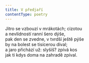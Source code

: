 ```yaml
---
title: V předjaří
contentType: poetry
---
```


Jitro se vzbouzí v mrákotách; cizotou  
a nevlídností ranní šero dýše,  
pak den se zvedne, v tvrdší ještě pýše  
by na bolest se tisícerou díval;  
a jaro přichází už: slyšíš? zpívá kos  
jak ti kdys doma na zahradě zpíval.
